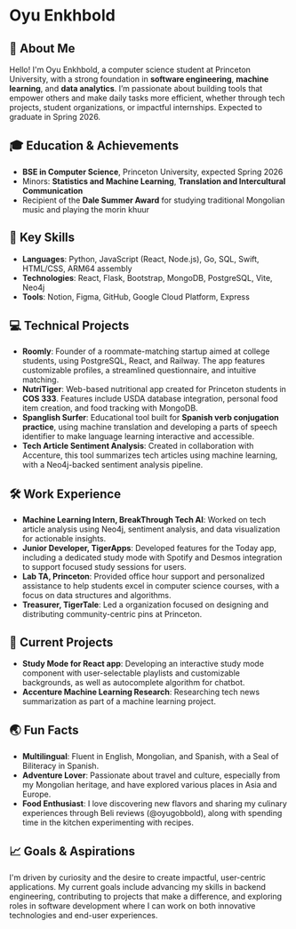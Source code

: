 # Oyu Enkhbold

## 👋 About Me
Hello! I'm Oyu Enkhbold, a computer science student at Princeton University, with a strong foundation in **software engineering**, **machine learning**, and **data analytics**. I’m passionate about building tools that empower others and make daily tasks more efficient, whether through tech projects, student organizations, or impactful internships. Expected to graduate in Spring 2026.

## 🎓 Education & Achievements
- **BSE in Computer Science**, Princeton University, expected Spring 2026
- Minors: **Statistics and Machine Learning**, **Translation and Intercultural Communication**
- Recipient of the **Dale Summer Award** for studying traditional Mongolian music and playing the morin khuur

## 🌟 Key Skills
- **Languages**: Python, JavaScript (React, Node.js), Go, SQL, Swift, HTML/CSS, ARM64 assembly
- **Technologies**: React, Flask, Bootstrap, MongoDB, PostgreSQL, Vite, Neo4j
- **Tools**: Notion, Figma, GitHub, Google Cloud Platform, Express

## 💻 Technical Projects
- **Roomly**: Founder of a roommate-matching startup aimed at college students, using PostgreSQL, React, and Railway. The app features customizable profiles, a streamlined questionnaire, and intuitive matching.
- **NutriTiger**: Web-based nutritional app created for Princeton students in **COS 333**. Features include USDA database integration, personal food item creation, and food tracking with MongoDB.
- **Spanglish Surfer**: Educational tool built for **Spanish verb conjugation practice**, using machine translation and developing a parts of speech identifier to make language learning interactive and accessible.
- **Tech Article Sentiment Analysis**: Created in collaboration with Accenture, this tool summarizes tech articles using machine learning, with a Neo4j-backed sentiment analysis pipeline.

## 🛠️ Work Experience
- **Machine Learning Intern, BreakThrough Tech AI**: Worked on tech article analysis using Neo4j, sentiment analysis, and data visualization for actionable insights.
- **Junior Developer, TigerApps**:  Developed features for the Today app, including a dedicated study mode with Spotify and Desmos integration to support focused study sessions for users.
- **Lab TA, Princeton**: Provided office hour support and personalized assistance to help students excel in computer science courses, with a focus on data structures and algorithms.
- **Treasurer, TigerTale**: Led a organization focused on designing and distributing community-centric pins at Princeton.

## 🚀 Current Projects
- **Study Mode for React app**: Developing an interactive study mode component with user-selectable playlists and customizable backgrounds, as well as autocomplete algorithm for chatbot.
- **Accenture Machine Learning Research**: Researching tech news summarization as part of a machine learning project.

## 🌏 Fun Facts
- **Multilingual**: Fluent in English, Mongolian, and Spanish, with a Seal of Biliteracy in Spanish.
- **Adventure Lover**: Passionate about travel and culture, especially from my Mongolian heritage, and have explored various places in Asia and Europe.
- **Food Enthusiast**: I love discovering new flavors and sharing my culinary experiences through Beli reviews (@oyugobbold), along with spending time in the kitchen experimenting with recipes.

## 📈 Goals & Aspirations
I'm driven by curiosity and the desire to create impactful, user-centric applications. My current goals include advancing my skills in backend engineering, contributing to projects that make a difference, and exploring roles in software development where I can work on both innovative technologies and end-user experiences.
